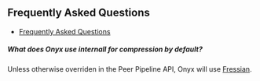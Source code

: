 ## Frequently Asked Questions

<!-- START doctoc generated TOC please keep comment here to allow auto update -->
<!-- DON'T EDIT THIS SECTION, INSTEAD RE-RUN doctoc TO UPDATE -->

- [Frequently Asked Questions](#frequently-asked-questions)

<!-- END doctoc generated TOC please keep comment here to allow auto update -->

##### What does Onyx use internall for compression by default?

Unless otherwise overriden in the Peer Pipeline API, Onyx will use [Fressian](https://github.com/Datomic/fressian).